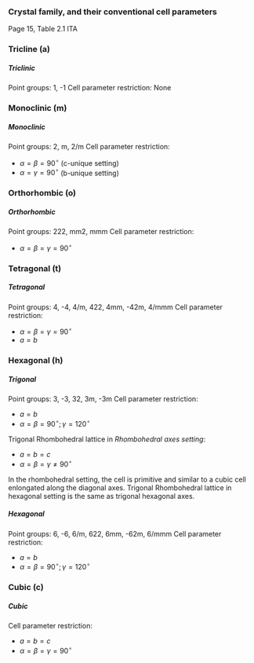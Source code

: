 ### Crystal family, and their conventional cell parameters
Page 15, Table 2.1 ITA
### Tricline (a)
##### Triclinic
Point groups: 1, -1
Cell parameter restriction: None
### Monoclinic (m)
##### Monoclinic
Point groups: 2, m, 2/m
Cell parameter restriction: 
- $\alpha = \beta = 90^{\circ}$ (c-unique setting)
- $\alpha = \gamma = 90^{\circ}$ (b-unique setting)
### Orthorhombic (o)
##### Orthorhombic
Point groups: 222, mm2, mmm
Cell parameter restriction: 
- $\alpha = \beta = \gamma = 90^{\circ}$
### Tetragonal (t)
##### Tetragonal
Point groups: 4, -4, 4/m, 422, 4mm, -42m, 4/mmm
Cell parameter restriction: 
- $\alpha = \beta = \gamma = 90^{\circ}$
- $a = b$
### Hexagonal (h)
##### Trigonal
Point groups: 3, -3, 32, 3m, -3m
Cell parameter restriction: 
- $a = b$
- $\alpha = \beta = 90^{\circ}; \gamma = 120^{\circ}$

Trigonal Rhombohedral lattice in *Rhombohedral axes setting*:
- $a = b = c$
- $\alpha = \beta = \gamma \neq 90^{\circ}$

In the rhombohedral setting, the cell is primitive and similar to a cubic cell enlongated along the diagonal axes. Trigonal Rhombohedral lattice in hexagonal setting is the same as trigonal hexagonal axes.

##### Hexagonal
Point groups: 6, -6, 6/m, 622, 6mm, -62m, 6/mmm
Cell parameter restriction: 
- $a = b$
- $\alpha = \beta = 90^{\circ}; \gamma = 120^{\circ}$

### Cubic (c)
##### Cubic
Cell parameter restriction: 
- $a = b = c$
- $\alpha = \beta = \gamma = 90^{\circ}$

